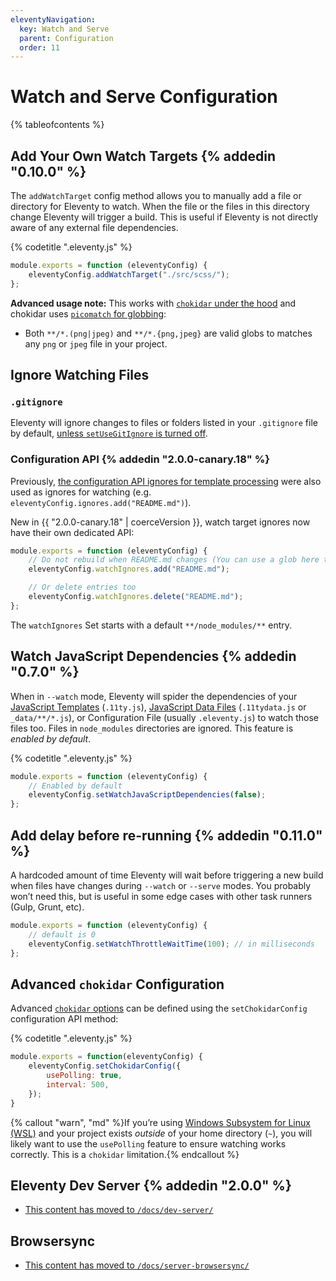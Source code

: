 ```yaml
---
eleventyNavigation:
  key: Watch and Serve
  parent: Configuration
  order: 11
---
```


# Watch and Serve Configuration

{% tableofcontents %}

## Add Your Own Watch Targets {% addedin "0.10.0" %}

The `addWatchTarget` config method allows you to manually add a file or directory for Eleventy to watch. When the file or the files in this directory change Eleventy will trigger a build. This is useful if Eleventy is not directly aware of any external file dependencies.

{% codetitle ".eleventy.js" %}

```js
module.exports = function (eleventyConfig) {
	eleventyConfig.addWatchTarget("./src/scss/");
};
```

**Advanced usage note:** This works with [`chokidar` under the hood](https://github.com/paulmillr/chokidar#api) and chokidar uses [`picomatch` for globbing](https://github.com/micromatch/picomatch):

- Both `**/*.(png|jpeg)` and `**/*.{png,jpeg}` are valid globs to matches any `png` or `jpeg` file in your project.

## Ignore Watching Files

### `.gitignore`

Eleventy will ignore changes to files or folders listed in your `.gitignore` file by default, [unless `setUseGitIgnore` is turned off](/docs/ignores/#opt-out-of-using-.gitignore).

### Configuration API {% addedin "2.0.0-canary.18" %}

Previously, [the configuration API ignores for template processing](/docs/ignores/#configuration-api) were also used as ignores for watching (e.g. `eleventyConfig.ignores.add("README.md")`).

New in {{ "2.0.0-canary.18" | coerceVersion }}, watch target ignores now have their own dedicated API:

```js
module.exports = function (eleventyConfig) {
	// Do not rebuild when README.md changes (You can use a glob here too)
	eleventyConfig.watchIgnores.add("README.md");

	// Or delete entries too
	eleventyConfig.watchIgnores.delete("README.md");
};
```

The `watchIgnores` Set starts with a default `**/node_modules/**` entry.

## Watch JavaScript Dependencies {% addedin "0.7.0" %}

When in `--watch` mode, Eleventy will spider the dependencies of your [JavaScript Templates](/docs/languages/javascript/) (`.11ty.js`), [JavaScript Data Files](/docs/data-js/) (`.11tydata.js` or `_data/**/*.js`), or Configuration File (usually `.eleventy.js`) to watch those files too. Files in `node_modules` directories are ignored. This feature is _enabled by default_.

{% codetitle ".eleventy.js" %}

```js
module.exports = function (eleventyConfig) {
	// Enabled by default
	eleventyConfig.setWatchJavaScriptDependencies(false);
};
```

## Add delay before re-running {% addedin "0.11.0" %}

A hardcoded amount of time Eleventy will wait before triggering a new build when files have changes during `--watch` or `--serve` modes. You probably won’t need this, but is useful in some edge cases with other task runners (Gulp, Grunt, etc).

```js
module.exports = function (eleventyConfig) {
	// default is 0
	eleventyConfig.setWatchThrottleWaitTime(100); // in milliseconds
};
```

## Advanced `chokidar` Configuration

Advanced [`chokidar` options](https://github.com/paulmillr/chokidar) can be defined using the `setChokidarConfig` configuration API method:

{% codetitle ".eleventy.js" %}

```js
module.exports = function(eleventyConfig) {
	eleventyConfig.setChokidarConfig({
		usePolling: true,
		interval: 500,
	});
}
```

{% callout "warn", "md" %}If you’re using [Windows Subsystem for Linux (WSL)](https://learn.microsoft.com/en-us/windows/wsl/) and your project exists _outside_ of your home directory (`~`), you will likely want to use the `usePolling` feature to ensure watching works correctly. This is a `chokidar` limitation.{% endcallout %}

## Eleventy Dev Server {% addedin "2.0.0" %}

<div id="swap-back-to-browsersync"></div>

- [This content has moved to `/docs/dev-server/`](/docs/dev-server/)

## Browsersync

- [This content has moved to `/docs/server-browsersync/`](/docs/server-browsersync/)
